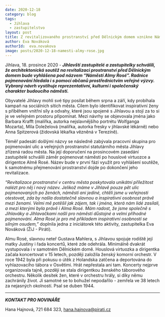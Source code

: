 ```yaml
---
date: 2020-12-18
category: blog
tags:
  - Jihlava
  - zastupitelstvo
layout: post
title: Z revitalizovaného prostranství před Dělnickým domem vznikne Náměstí Almy Rosé
author: Eva Nováková
authorId:  eva.novakova
image: posts/2020-12-18-namesti-almy-rose.jpg
---
```


Jihlava, 18. prosince 2020 - ***Jihlavští zastupitelé a zastupitelky schválili, že architektonická soutěž na revitalizaci prostranství před Dělnickým domem bude vyhlášena pod názvem “Náměstí Almy Rosé”. Radnice pojmenování hledala i s pomocí občanů prostřednictvím veřejné výzvy. Vybraný návrh vystihuje reprezentativní, kulturní i společenský charakter budoucího náměstí.***

Obyvatelé Jihlavy mohli své tipy posílat během srpna a září, kdy probíhala kampaň na sociálních sítích města. Cílem bylo identifikovat inspirativní ženy s příběhem vnitřní síly a odvahy, které jsou spojené s Jihlavou a stojí za to si je ve veřejném prostoru připomínat. Mezi návrhy se objevovala jména jako Barbara Krafft (malířka, autorka nejslavnějšího portrétu Wolfganga Mozarta), Míla Doleželová (malířka, autorka fresky v jihlavské lékárně) nebo Anna Spitzerová (židovská lékařka vězněná v Terezíně).

Téměř padesáti došlými názvy se následně zabývala pracovní skupina pro pojmenování ulic a veřejných prostranství statutárního města Jihlavy zřízená radou města. Na její doporučení na prosincovém zasedání zastupitelé schválili záměr pojmenovat náměstí po houslové virtuozce a dirigentce Almě Rosé. Název bude v první fázi využit pro vyhlášení soutěže, k samotnému přejmenování prostranství dojde po dokončení jeho revitalizace.

*“Revitalizace prostranství v centru města poskytovala unikátní příležitost nalézt pro něj i nový název. Jelikož máme v Jihlavě pouze pět ulic pojmenovaných po ženách, náměstí ani jediné, chtěli jsme u veřejnosti otestovat, zda by našla dostatečně slavnou a inspirativní osobnost právě mezi ženami. Velmi mě potěšil jak zájem, tak i jména, která nám lidé zasílali, a mezi kterými byla právě i Alma Rosé. Mám radost, že jsme společně s Jihlaváky a Jihlavačkami našli pro náměstí důstojné a velmi příhodné pojmenování. Alma Rosé je pro mě příkladem inspirativní osobností se silným osudem,”* doplnila jedna z iniciátorek této aktivity, zastupitelka Eva Nováková (ŽiJ - Piráti).

Almu Rosé, slavnou neteř Gustava Mahlera, s Jihlavou spojuje rodiště její matky Justiny i řada koncertů, které zde odehrála. Minimálně dvakrát vystupovala i v samotném Dělnickém domě. Houslová virtuozka a dirigentka začala koncertovat v 15 letech, později založila ženský komorní orchestr. V roce 1942 byla při pokusu o útěk z Holandska zatčena a deportována do vyhlazovacího tábora v Osvětimi. Hrát nepřestala ani tam. Koncerty nejprve organizovala tajně, později se stala dirigentkou ženského táborového orchestru. Několik desítek žen, které v orchestru hrály, si díky němu zachránily život. Jí samotné se to bohužel nepodařilo - zemřela ve 38 letech za nejasných okolností. Psal se duben 1944.

---

***KONTAKT PRO NOVINÁŘE*** 

Hana Hajnová, 721 684 323, <hana.hajnova@pirati.cz>
